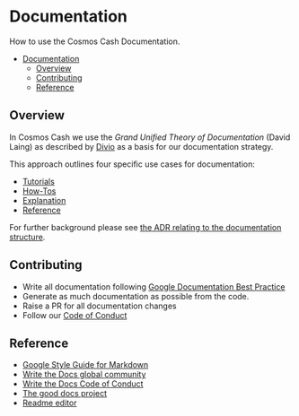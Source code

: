 # Documentation

How to use the Cosmos Cash Documentation.

* [Documentation](#documentation)
   * [Overview](#overview)
   * [Contributing](#contributing)
   * [Reference](#reference)

## Overview

In Cosmos Cash we use the  *Grand Unified Theory of Documentation* (David Laing) as described by [Divio](https://documentation.divio.com/) as a basis for our documentation strategy.

This approach outlines four specific use cases for documentation:

* [Tutorials](./Tutorials/README.md)
* [How-Tos](./How-To/README.md)
* [Explanation](./Explanation/README.md)
* [Reference](./Reference/README.md)

For further background please see [the ADR relating to the documentation structure](./ADR/adr-002-docs-structure.md). 

## Contributing

* Write all documentation following [Google Documentation Best Practice](https://google.github.io/styleguide/docguide/best_practices.html)
* Generate as much documentation as possible from the code.
* Raise a PR for all documentation changes
* Follow our [Code of Conduct](../CONTRIBUTING.md)

## Reference

- [Google Style Guide for Markdown](https://github.com/google/styleguide/blob/gh-pages/docguide/style.md)
- [Write the Docs global community](https://www.writethedocs.org/)
- [Write the Docs Code of Conduct](https://www.writethedocs.org/code-of-conduct/#the-principles)
- [The good docs project](https://github.com/thegooddocsproject)
- [Readme editor](https://readme.so/editor)
